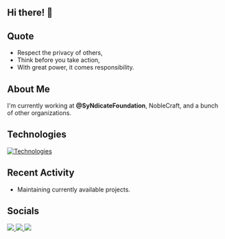 ## Hi there! 👋

## Quote
- Respect the privacy of others,
- Think before you take action,
- With great power, it comes responsibility.

## About Me

I'm currently working at **@SyNdicateFoundation**, NobleCraft, and a bunch of other organizations.

## Technologies

[![Technologies](https://skillicons.dev/icons?i=c,cpp,rust,go,java,arduino,html,css,tailwind,linux,mysql,github,git&perline=8)](https://skillicons.dev)

## Recent Activity

- Maintaining currently available projects.

## Socials
<a href="https://SyNdicateFoundation.ir" target="_blank">
  <img src="https://img.shields.io/badge/Website-SyNdicateFoundation.ir-grey"/>
</a>
<a href="https://t.me/SyNdicateFoundation_IR" target="_blank">
  <img src="https://img.shields.io/badge/Telegram-SyNdicateFoundation_ir-grey"/>
</a>
<a>
  <img src="https://img.shields.io/badge/Discord-@Mnrchey-grey"/>
</a>

